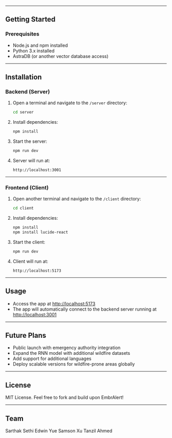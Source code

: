 
---

## Getting Started

### Prerequisites
- Node.js and npm installed
- Python 3.x installed
- AstraDB (or another vector database access)

---

## Installation

### Backend (Server)

1. Open a terminal and navigate to the `/server` directory:
    ```bash
    cd server
    ```

2. Install dependencies:
    ```bash
    npm install
    ```

3. Start the server:
    ```bash
    npm run dev
    ```

4. Server will run at:
    ```
    http://localhost:3001
    ```

---

### Frontend (Client)

1. Open another terminal and navigate to the `/client` directory:
    ```bash
    cd client
    ```

2. Install dependencies:
    ```bash
    npm install
    npm install lucide-react
    ```

3. Start the client:
    ```bash
    npm run dev
    ```

4. Client will run at:
    ```
    http://localhost:5173
    ```

---

## Usage
- Access the app at [http://localhost:5173](http://localhost:5173)
- The app will automatically connect to the backend server running at [http://localhost:3001](http://localhost:3001)

---

## Future Plans
- Public launch with emergency authority integration
- Expand the RNN model with additional wildfire datasets
- Add support for additional languages
- Deploy scalable versions for wildfire-prone areas globally

---

## License
MIT License. Feel free to fork and build upon EmbrAlert!


--- 

## Team

Sarthak Sethi 
Edwin Yue
Samson Xu
Tanzil Ahmed
